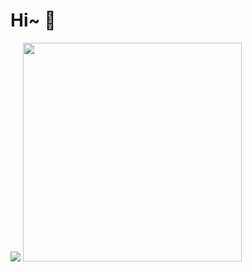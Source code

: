 # Hi~ 👋

<img src="https://github-readme-stats-one-bice.vercel.app/api?username=KwanWaiPang&show_icons=true&theme=default&count_private=true&role=OWNER,ORGANIZATION_MEMBER&hide=prs,issues" />
<img height=350 src="https://github-readme-stats.vercel.app/api/top-langs/?username=KwanWaiPang&layout=donut&langs_count=6&hide=CMake,JavaScript,Cuda,CSS,PowerShell,GLSL,Roff,Shell" />

